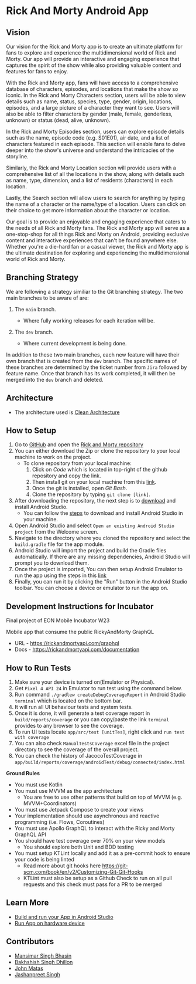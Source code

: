 Rick And Morty Android App
===============================

## Vision 
Our vision for the Rick and Morty app is to create an ultimate platform for fans to explore and experience the multidimensional world of Rick and Morty. Our app will provide an interactive and engaging experience that captures the spirit of the show while also providing valuable content and features for fans to enjoy.

With the Rick and Morty app, fans will have access to a comprehensive database of characters, episodes, and locations that make the show so iconic. In the Rick and Morty Characters section, users will be able to view details such as name, status, species, type, gender, origin, locations, episodes, and a large picture of a character they want to see. Users will also be able to filter characters by gender (male, female, genderless, unknown) or status (dead, alive, unknown).

In the Rick and Morty Episodes section, users can explore episode details such as the name, episode code (e.g. S01E01), air date, and a list of characters featured in each episode. This section will enable fans to delve deeper into the show's universe and understand the intricacies of the storyline.

Similarly, the Rick and Morty Location section will provide users with a comprehensive list of all the locations in the show, along with details such as name, type, dimension, and a list of residents (characters) in each location.

Lastly, the Search section will allow users to search for anything by typing the name of a character or the name/type of a location. Users can click on their choice to get more information about the character or location.

Our goal is to provide an enjoyable and engaging experience that caters to the needs of all Rick and Morty fans. The Rick and Morty app will serve as a one-stop-shop for all things Rick and Morty on Android, providing exclusive content and interactive experiences that can't be found anywhere else. Whether you're a die-hard fan or a casual viewer, the Rick and Morty app is the ultimate destination for exploring and experiencing the multidimensional world of Rick and Morty.

## Branching Strategy
We are following a strategy similiar to the Git branching strategy. The two main branches to be aware of are:

1. The `main` branch.
    * Where fully working releases for each iteration will be.

2. The `dev` branch.
    * Where current development is being done.

In addition to these two main branches, each new feature will have their own branch that is created from the `dev` branch. The specific names of these branches are determined by the ticket number from `Jira` followed by feature name. Once that branch has its work completed, it will then be merged into the `dev` branch and deleted.

## Architecture
* The architecture used is [Clean Architecture](https://www.geeksforgeeks.org/what-is-clean-architecture-in-android/)

## How to Setup 
1. Go to [GitHub](https://github.com/) and open the [Rick and Morty repository](https://github.com/EON-Incubator/RickAndMorty-Android.git)
2. You can either download the Zip or clone the repository to your local machine to work on the project.
    * To clone repository from your local machine:         
      1. Click on *Code* which is located in top-right of the github repository and copy the link.
      2. Then install git on your local machine from this [link](https://git-scm.com/downloads). 
      3. Once the git is installed, open *Git Bash*.
      4. Clone the repository by typing ```git clone [link]```.
3. After downloading the repository, the next step is to [download](https://developer.android.com/studio/?gclid=Cj0KCQiAjJOQBhCkARIsAEKMtO3zEhdK4_I0CEZic3UH4dl-9gVXuHFR9dCl3TOHKjmv3xWLU3UxfhYaApfAEALw_wcB&gclsrc=aw.ds) and install Android Studio. 
    * You can follow the [steps](https://developer.android.com/codelabs/basic-android-kotlin-compose-install-android-studio?continue=https%3A%2F%2Fdeveloper.android.com%2Fcourses%2Fpathways%2Fandroid-basics-compose-unit-1-pathway-2%23codelab-https%3A%2F%2Fdeveloper.android.com%2Fcodelabs%2Fbasic-android-kotlin-compose-install-android-studio) to download and install Android Studio in your machine. 
4. Open Android Studio and select `Open an existing Android Studio project` from the Welcome screen.
5. Navigate to the directory where you cloned the repository and select the `build.gradle` file for the app module.
6. Android Studio will import the project and build the Gradle files automatically. If there are any missing dependencies, Android Studio will prompt you to download them.
7. Once the project is imported, You can then setup Android Emulator to run the app using the steps in this [link](https://developer.android.com/codelabs/basic-android-kotlin-compose-emulator?continue=https%3A%2F%2Fdeveloper.android.com%2Fcourses%2Fpathways%2Fandroid-basics-compose-unit-1-pathway-2%23codelab-https%3A%2F%2Fdeveloper.android.com%2Fcodelabs%2Fbasic-android-kotlin-compose-emulator#2)
8. Finally, you can run it by clicking the "Run" button in the Android Studio toolbar. You can choose a device or emulator to run the app on. 

## Development Instructions for Incubator
Final project of EON Mobile Incubator W23

Mobile app that consume the public RickyAndMorty GraphQL
  - URL - https://rickandmortyapi.com/graphql
  - Docs - https://rickandmortyapi.com/documentation

## How to Run Tests
1. Make sure your device is turned on(Emulator or Physical).
2. Get `Pixel 4 API 24` in Emulator to run test using the command below. 
3. Run command `./gradlew createDebugCoverageReport` in Android Studio `terminal` which is located on the bottom bar.
4. It will run all UI behaviour tests and system tests.
5. Once it is done, it will generate a test coverage report in `build/reports/coverage` or you can copy/paste the link `terminal` provides to any browser to see the coverage.
6. To run UI tests locate `app/src/test [unitTes]`, right click and `run test with coverage`
7. You can also check `ManualTestsCoverage` excel file in the project directory to see the coverage of the overall project.  
8. You can check the history of JacocoTestCoverage in `app/build/reports/coverage/androidTest/debug/connected/index.html`

**Ground Rules**
* You must use Kotlin
* You must use MVVM as the app architecture
  * You are free to use other patterns that build on top of MVVM (e.g. MVVM+Coordinators)
* You must use Jetpack Compose to create your views
* Your implementation should use asynchronous and reactive programming (i.e. Flows, Coroutines)
* You must use Apollo GraphQL to interact with the Ricky and Morty GraphQL API
* You should have test coverage over 70% on your view models
  * You should explore both Unit and BDD testing
* You must setup KTLint locally and add it as a pre-commit hook to ensure your code is being linted
  * Read more about git hooks here https://git-scm.com/book/en/v2/Customizing-Git-Git-Hooks
  * KTLint must also be setup as a Github Check to run on all pull requests and this check must pass for a PR to be merged

## Learn More
*  [Build and run your App in Android Studio](https://developer.android.com/studio/run)
*  [Run App on hardware device](https://developer.android.com/studio/run/device)

## Contributors
* [Mansimar Singh Bhasin](https://github.com/mansimars)
* [Bakhshish Singh Dhillon](https://github.com/bakhshish-singh-dhillon)
* [John Matas](https://github.com/JanDee042918) 
* [Jashanpreet Singh](https://github.com/jashan-786) 

